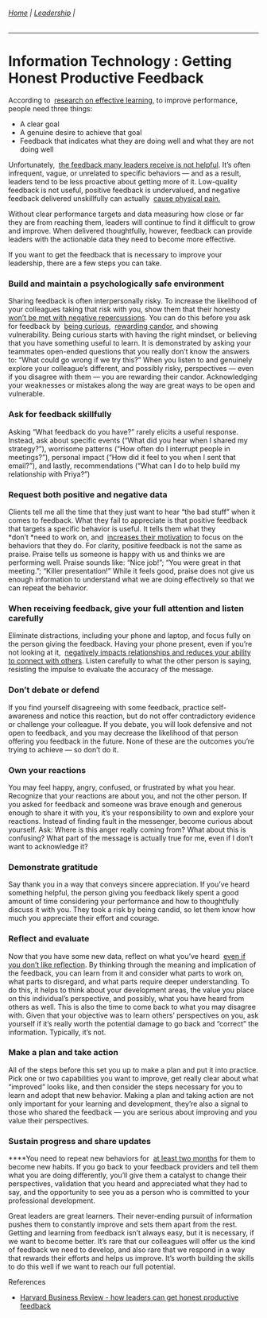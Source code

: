 ###### [Home](https://github.com/RyKaj/Documentation/blob/master/README.md) | [Leadership](https://github.com/RyKaj/Documentation/tree/master/Leadership/README.md) |
------------

# Information Technology : Getting Honest Productive Feedback


According to  [research on effective
learning](http://www.columbia.edu/~mvp19/ETF/Feedback.pdf), to improve
performance, people need three things:

  - A clear goal
  - A genuine desire to achieve that goal
  - Feedback that indicates what they are doing well and what they are
    not doing well

Unfortunately,  [the feedback many leaders receive is not
helpful](https://hbr.org/2017/10/how-to-give-feedback-people-can-actually-use).
It’s often infrequent, vague, or unrelated to specific behaviors — and
as a result, leaders tend to be less proactive about getting more of it.
Low-quality feedback is not useful, positive feedback is undervalued,
and negative feedback delivered unskillfully can actually  [cause
physical
pain.](https://www.forbes.com/sites/nicolefisher/2015/12/25/rejection-and-physical-pain-are-the-same-to-your-brain/#7f72dd0b4f87)

Without clear performance targets and data measuring how close or far
they are from reaching them, leaders will continue to find it difficult
to grow and improve. When delivered thoughtfully, however, feedback can
provide leaders with the actionable data they need to become more
effective.

If you want to get the feedback that is necessary to improve your
leadership, there are a few steps you can take.

### Build and maintain a psychologically safe environment

Sharing feedback is often interpersonally risky. To increase the
likelihood of your colleagues taking that risk with you, show them that
their honesty  [won’t be met with negative
repercussions](https://www.researchgate.net/publication/268328210_Psychological_Safety_Trust_and_Learning_in_Organizations_A_Group-level_Lens).
You can do this before you ask for feedback by  [being
curious](https://hbr.org/2017/08/high-performing-teams-need-psychological-safety-heres-how-to-create-it), 
[rewarding
candor](https://www.amazon.com/dp/B01L80W8N2/ref=dp-kindle-redirect?_encoding=UTF8&btkr=1),
and showing vulnerability. Being curious starts with having the right
mindset, or believing that you have something useful to learn. It is
demonstrated by asking your teammates open-ended questions that you
really don’t know the answers to: “What could go wrong if we try this?”
When you listen to and genuinely explore your colleague’s different, and
possibly risky, perspectives — even if you disagree with them — you are
rewarding their candor. Acknowledging your weaknesses or mistakes along
the way are great ways to be open and vulnerable.

### Ask for feedback skillfully

Asking “What feedback do you have?” rarely elicits a useful response.
Instead, ask about specific events (“What did you hear when I shared my
strategy?”), worrisome patterns (“How often do I interrupt people in
meetings?”), personal impact (“How did it feel to you when I sent that
email?”), and lastly, recommendations (“What can I do to help build my
relationship with Priya?”)

### Request both positive and negative data

Clients tell me all the time that they just want to hear “the bad stuff”
when it comes to feedback. What they fail to appreciate is that positive
feedback that targets a specific behavior is useful. It tells them what
they  *don’t *need to work on, and  [increases their
motivation](https://pdfs.semanticscholar.org/f08d/2df6098b0e7c03a77302af0b2824ca9f371d.pdf) to
focus on the behaviors that they do. For clarity, positive feedback is
not the same as praise. Praise tells us someone is happy with us and
thinks we are performing well. Praise sounds like: “Nice job\!”; “You
were great in that meeting.”; “Killer presentation\!” While it feels
good, praise does not give us enough information to understand what we
are doing effectively so that we can repeat the behavior.

### When receiving feedback, give your full attention and listen carefully

Eliminate distractions, including your phone and laptop, and focus fully
on the person giving the feedback. Having your phone present, even if
you’re not looking at it,  [negatively impacts relationships and reduces
your ability to connect with
others](https://psmag.com/social-justice/presence-smart-phone-lowers-quality-person-conversations-85805).
Listen carefully to what the other person is saying, resisting the
impulse to evaluate the accuracy of the message.

### Don’t debate or defend

If you find yourself disagreeing with some feedback, practice
self-awareness and notice this reaction, but do not offer contradictory
evidence or challenge your colleague. If you debate, you will look
defensive and not open to feedback, and you may decrease the likelihood
of that person offering you feedback in the future. None of these are
the outcomes you’re trying to achieve — so don’t do it.

### Own your reactions

You may feel happy, angry, confused, or frustrated by what you hear.
Recognize that your reactions are about you, and not the other person.
If you asked for feedback and someone was brave enough and generous
enough to share it with you, it’s your responsibility to own and explore
your reactions. Instead of finding fault in the messenger, become
curious about yourself. Ask: Where is this anger really coming from?
What about this is confusing? What part of the message is actually true
for me, even if I don’t want to acknowledge it?

### Demonstrate gratitude

Say thank you in a way that conveys sincere appreciation. If you’ve
heard something helpful, the person giving you feedback likely spent a
good amount of time considering your performance and how to thoughtfully
discuss it with you. They took a risk by being candid, so let them know
how much you appreciate their effort and courage.

### Reflect and evaluate

Now that you have some new data, reflect on what you’ve heard  [even if
you don’t like
reflection](https://hbr.org/2017/03/why-you-should-make-time-for-self-reflection-even-if-you-hate-doing-it).
By thinking through the meaning and implication of the feedback, you can
learn from it and consider what parts to work on, what parts to
disregard, and what parts require deeper understanding. To do this, it
helps to think about your development areas, the value you place on this
individual’s perspective, and possibly, what you have heard from others
as well. This is also the time to come back to what you may disagree
with. Given that your objective was to learn others’ perspectives on
you, ask yourself if it’s really worth the potential damage to go back
and “correct” the information. Typically, it’s not.

### Make a plan and take action

All of the steps before this set you up to make a plan and put it into
practice. Pick one or two capabilities you want to improve, get really
clear about what “improved” looks like, and then consider the steps
necessary for you to learn and adopt that new behavior. Making a plan
and taking action are not only important for your learning and
development, they’re also a signal to those who shared the feedback —
you are serious about improving and you value their perspectives.

### Sustain progress and share updates

****You need to repeat new behaviors for  [at least two
months](https://www.spring.org.uk/2009/09/how-long-to-form-a-habit.php) for
them to become new habits. If you go back to your feedback providers and
tell them what you are doing differently, you’ll give them a catalyst to
change their perspectives, validation that you heard and appreciated
what they had to say, and the opportunity to see you as a person who is
committed to your professional development.

Great leaders are great learners. Their never-ending pursuit of
information pushes them to constantly improve and sets them apart from
the rest. Getting and learning from feedback isn’t always easy, but it
is necessary, if we want to become better. It’s rare that our colleagues
will offer us the kind of feedback we need to develop, and also rare
that we respond in a way that rewards their efforts and helps us
improve. It’s worth building the skills to do this well if we want to
reach our full potential.

References

  - [Harvard Business Review - how leaders can get honest productive
    feedback](https://hbr.org/2019/01/how-leaders-can-get-honest-productive-feedback)

